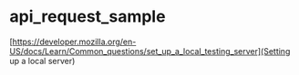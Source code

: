 # api_request_sample

[https://developer.mozilla.org/en-US/docs/Learn/Common_questions/set_up_a_local_testing_server](Setting up a local server)
